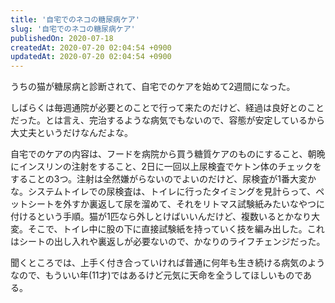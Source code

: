 ```yaml
---
title: '自宅でのネコの糖尿病ケア'
slug: '自宅でのネコの糖尿病ケア'
publishedOn: 2020-07-18
createdAt: 2020-07-20 02:04:54 +0900
updatedAt: 2020-07-20 02:04:54 +0900
---
```

うちの猫が糖尿病と診断されて、自宅でのケアを始めて2週間になった。

しばらくは毎週通院が必要とのことで行って来たのだけど、経過は良好とのことだった。とは言え、完治するような病気でもないので、容態が安定しているから大丈夫というだけなんだよな。

自宅でのケアの内容は、フードを病院から買う糖質ケアのものにすること、朝晩にインスリンの注射をすること、2日に一回以上尿検査でケトン体のチェックをすることの3つ。注射は全然嫌がらないのでよいのだけど、尿検査が1番大変かな。システムトイレでの尿検査は、トイレに行ったタイミングを見計らって、ペットシートを外すか裏返して尿を溜めて、それをリトマス試験紙みたいなやつに付けるという手順。猫が1匹なら外しとけばいいんだけど、複数いるとかなり大変。そこで、トイレ中に股の下に直接試験紙を持っていく技を編み出した。これはシートの出し入れや裏返しが必要ないので、かなりのライフチェンジだった。

聞くところでは、上手く付き合っていければ普通に何年も生き続ける病気のようなので、もういい年(11才)ではあるけど元気に天命を全うしてほしいものである。
